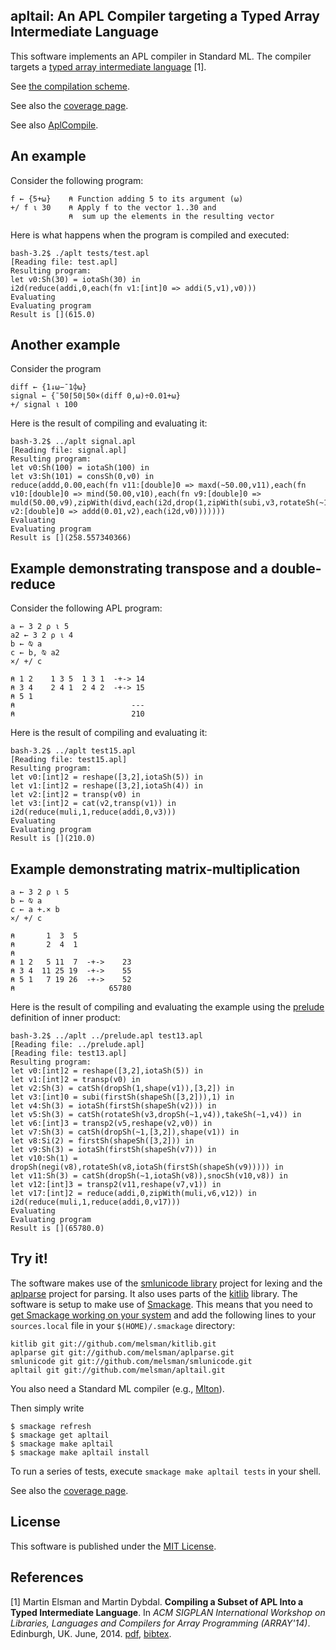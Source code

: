 ## apltail: An APL Compiler targeting a Typed Array Intermediate Language

This software implements an APL compiler in Standard ML. The compiler
targets a [typed array intermediate
language](http://www.elsman.com/pdf/array14_final.pdf) [1].

See [the compilation scheme](comp.md).

See also the [coverage page](coverage.md).

See also [AplCompile](https://github.com/melsman/aplcompile).

## An example

Consider the following program:

```apl
f ← {5+⍵}    ⍝ Function adding 5 to its argument (⍵)
+/ f ⍳ 30    ⍝ Apply f to the vector 1..30 and
             ⍝  sum up the elements in the resulting vector
```

Here is what happens when the program is compiled and executed:

    bash-3.2$ ./aplt tests/test.apl 
    [Reading file: test.apl]
    Resulting program:
    let v0:Sh(30) = iotaSh(30) in
    i2d(reduce(addi,0,each(fn v1:[int]0 => addi(5,v1),v0)))
    Evaluating
    Evaluating program
    Result is [](615.0)

## Another example

Consider the program

```apl
diff ← {1↓⍵−¯1⌽⍵}
signal ← {¯50⌈50⌊50×(diff 0,⍵)÷0.01+⍵}
+/ signal ⍳ 100
```

Here is the result of compiling and evaluating it:

    bash-3.2$ ../aplt signal.apl
    [Reading file: signal.apl]
    Resulting program:
    let v0:Sh(100) = iotaSh(100) in
    let v3:Sh(101) = consSh(0,v0) in
    reduce(addd,0.00,each(fn v11:[double]0 => maxd(~50.00,v11),each(fn v10:[double]0 => mind(50.00,v10),each(fn v9:[double]0 => muld(50.00,v9),zipWith(divd,each(i2d,drop(1,zipWith(subi,v3,rotateSh(~1,v3)))),each(fn v2:[double]0 => addd(0.01,v2),each(i2d,v0)))))))
    Evaluating
    Evaluating program
    Result is [](258.557340366)

## Example demonstrating transpose and a double-reduce

Consider the following APL program:

```apl
a ← 3 2 ⍴ ⍳ 5
a2 ← 3 2 ⍴ ⍳ 4
b ← ⍉ a
c ← b, ⍉ a2
×/ +/ c

⍝ 1 2    1 3 5  1 3 1  -+-> 14  
⍝ 3 4    2 4 1  2 4 2  -+-> 15
⍝ 5 1 
⍝                          ---
⍝                          210
```

Here is the result of compiling and evaluating it:

    bash-3.2$ ../aplt test15.apl 
    [Reading file: test15.apl]
    Resulting program:
    let v0:[int]2 = reshape([3,2],iotaSh(5)) in
    let v1:[int]2 = reshape([3,2],iotaSh(4)) in
    let v2:[int]2 = transp(v0) in
    let v3:[int]2 = cat(v2,transp(v1)) in
    i2d(reduce(muli,1,reduce(addi,0,v3)))
    Evaluating
    Evaluating program
    Result is [](210.0)

## Example demonstrating matrix-multiplication

```apl
a ← 3 2 ⍴ ⍳ 5
b ← ⍉ a
c ← a +.× b
×/ +/ c

⍝       1  3  5
⍝       2  4  1
⍝
⍝ 1 2   5 11  7  -+->    23
⍝ 3 4  11 25 19  -+->    55
⍝ 5 1   7 19 26  -+->    52
⍝                     65780
```

Here is the result of compiling and evaluating the example using the
[prelude](/prelude.apl) definition of inner product:

    bash-3.2$ ../aplt ../prelude.apl test13.apl 
    [Reading file: ../prelude.apl]
    [Reading file: test13.apl]
    Resulting program:
    let v0:[int]2 = reshape([3,2],iotaSh(5)) in
    let v1:[int]2 = transp(v0) in
    let v2:Sh(3) = catSh(dropSh(1,shape(v1)),[3,2]) in
    let v3:[int]0 = subi(firstSh(shapeSh([3,2])),1) in
    let v4:Sh(3) = iotaSh(firstSh(shapeSh(v2))) in
    let v5:Sh(3) = catSh(rotateSh(v3,dropSh(~1,v4)),takeSh(~1,v4)) in
    let v6:[int]3 = transp2(v5,reshape(v2,v0)) in
    let v7:Sh(3) = catSh(dropSh(~1,[3,2]),shape(v1)) in
    let v8:Si(2) = firstSh(shapeSh([3,2])) in
    let v9:Sh(3) = iotaSh(firstSh(shapeSh(v7))) in
    let v10:Sh(1) = dropSh(negi(v8),rotateSh(v8,iotaSh(firstSh(shapeSh(v9))))) in
    let v11:Sh(3) = catSh(dropSh(~1,iotaSh(v8)),snocSh(v10,v8)) in
    let v12:[int]3 = transp2(v11,reshape(v7,v1)) in
    let v17:[int]2 = reduce(addi,0,zipWith(muli,v6,v12)) in
    i2d(reduce(muli,1,reduce(addi,0,v17)))
    Evaluating
    Evaluating program
    Result is [](65780.0)

## Try it!

The software makes use of the [smlunicode
library](https://github.com/melsman/smlunicode) project for lexing and
the [aplparse](https://github.com/melsman/aplparse) project for
parsing. It also uses parts of the
[kitlib](https://github.com/melsman/kitlib) library. The software is
setup to make use of
[Smackage](https://github.com/standardml/smackage). This means that
you need to [get Smackage working on your
system](http://www.elsman.com/lessons/2014/10/02/getting-started-with-smackage/)
and add the following lines to your `sources.local` file in your
`$(HOME)/.smackage` directory:

    kitlib git git://github.com/melsman/kitlib.git
    aplparse git git://github.com/melsman/aplparse.git
    smlunicode git git://github.com/melsman/smlunicode.git
    apltail git git://github.com/melsman/apltail.git

You also need a Standard ML compiler (e.g., [Mlton](http://www.mlton.org/)).

Then simply write

    $ smackage refresh
    $ smackage get apltail
    $ smackage make apltail
    $ smackage make apltail install

To run a series of tests, execute `smackage make apltail tests` in your shell.

See also the [coverage page](coverage.md).

## License

This software is published under the [MIT License](MIT_LICENSE.md).

## References 

[1] Martin Elsman and Martin Dybdal. __Compiling a Subset of APL Into
a Typed Intermediate Language__. In _ACM SIGPLAN International
Workshop on Libraries, Languages and Compilers for Array Programming
(ARRAY'14)_. Edinburgh, UK. June,
2014. [pdf](http://www.elsman.com/pdf/array14_final.pdf),
[bibtex](http://www.elsman.com//pdf/array14_final.bibtex.txt).